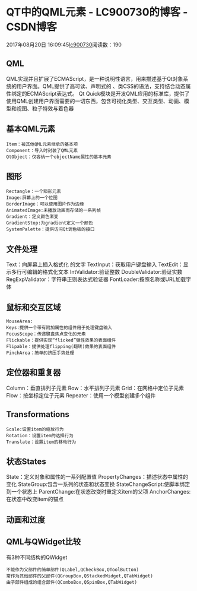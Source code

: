 # QT中的QML元素 - LC900730的博客 - CSDN博客
2017年08月20日 16:09:45[lc900730](https://me.csdn.net/LC900730)阅读数：190
## QML
QML实现并且扩展了ECMAScript，是一种说明性语言，用来描述基于Qt对象系统的用户界面。QML提供了高可读、声明式的 、类CSS的语法，支持结合动态属性绑定的ECMAScript表达式。 
Qt Quick模块是开发QML应用的标准库，提供了使用QML创建用户界面需要的一切东西，包含可视化类型、交互类型、动画、模型和视图、粒子特效与着色器
## 基本QML元素
```
Item：被其他QML元素继承的基本项
Component：导入时封装了QML元素
QtObject：仅容纳一个objectName属性的基本元素
```
## 图形
```
Rectangle：一个矩形元素
Image:屏幕上的一个位图
BorderImage：可以使用图片作为边缘
AnimatedImage:未播放动画而存储的一系列帧
Gradient：定义颜色渐变
GradientStop:为gradient定义一个颜色
SystemPalette：提供访问Qt调色板的接口
```
## 文件处理
Text：向屏幕上插入格式化 的文字 
TextInput：获取用户键盘输入 
TextEdit：显示多行可编辑的格式化文本 
IntValidator:验证整数 
DoubleValidator:验证实数 
RegExpValidator：字符串正则表达式验证器 
FontLoader:按照名称或URL加载字体
## 鼠标和交互区域
```
MouseArea:
Keys:提供一个带有附加属性的组件用于处理键盘输入
FocusScope：传递键盘焦点变化的元素
Flickable：提供实现“flicked”弹性效果的表面组件
Flipable：提供处理flipping(翻转)效果的表面组件
PinchArea：简单的挤压手势处理
```
## 定位器和重复器
Column：垂直排列子元素 
Row：水平排列子元素 
Grid：在网格中定位子元素 
Flow：按坐标定位子元素 
Repeater：使用一个模型创建多个组件
## Transformations
```
Scale:设置item的缩放行为
Rotation：设置item的选择行为
Translate：设置item的移动行为
```
## 状态States
State：定义对象和属性的一系列配置值 
PropertyChanges：描述状态中属性的变化 
StateGroup:包含一系列的状态和状态变换 
StateChangeScript:使脚本绑定到一个状态上 
ParentChange:在状态改变时重定义item的父项 
AnchorChanges:在状态中改变item的锚点
## 动画和过度
## QML与QWidget比较
有3种不同结构的QWidget
```
不能作为父部件的简单部件(QLabel,QCheckBox,QToolButton)
常作为其他部件的父部件(QGroupBox,QStackedWidget,QTabWidget)
由子部件组成的组合部件(QComboBox,QSpinBox,QTabWidget)
```
